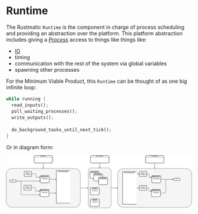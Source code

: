 # Runtime

The Rustmatic `Runtime` is the component in charge of process scheduling and
providing an abstraction over the platform. This platform abstraction includes giving a 
[*Process*](./processes.md) access to things like things like:

- [IO](./devices.md)
- timing
- communication with the rest of the system via global variables
- spawning other processes

For the Minimum Viable Product, this `Runtime` can be thought of as one big
infinite loop:

```rust
while running {
  read_inputs();
  poll_waiting_processes();
  write_outputs();

  do_background_tasks_until_next_tick();
}
```

Or in diagram form:

![Overview Diagram](Overview.png)
